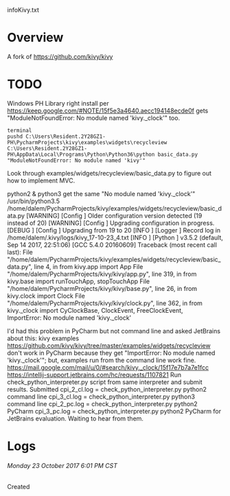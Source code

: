 infoKivy.txt

# Overview
A fork of https://github.com/kivy/kivy

# TODO
Windows PH Library right install per
    https://keep.google.com/#NOTE/15f5e3a4640.aecc194148ecde0f
    gets "ModuleNotFoundError: No module named 'kivy._clock'" too.

    terminal
    pushd C:\Users\Resident.2Y28GZ1-PH\PycharmProjects\kivy\examples\widgets\recycleview
    C:\Users\Resident.2Y28GZ1-PH\AppData\Local\Programs\Python\Python36\python basic_data.py
    "ModuleNotFoundError: No module named 'kivy'"


Look through examples/widgets/recycleview/basic_data.py to figure out how to implement MVC.

python2 & python3 get the same "No module named 'kivy._clock'"
/usr/bin/python3.5 /home/dalem/PycharmProjects/kivy/examples/widgets/recycleview/basic_data.py
[WARNING] [Config      ] Older configuration version detected (19 instead of 20)
[WARNING] [Config      ] Upgrading configuration in progress.
[DEBUG  ] [Config      ] Upgrading from 19 to 20
[INFO   ] [Logger      ] Record log in /home/dalem/.kivy/logs/kivy_17-10-23_4.txt
[INFO   ] [Python      ] v3.5.2 (default, Sep 14 2017, 22:51:06) 
[GCC 5.4.0 20160609]
 Traceback (most recent call last):
   File "/home/dalem/PycharmProjects/kivy/examples/widgets/recycleview/basic_data.py", line 4, in <module>
     from kivy.app import App
   File "/home/dalem/PycharmProjects/kivy/kivy/app.py", line 319, in <module>
     from kivy.base import runTouchApp, stopTouchApp
   File "/home/dalem/PycharmProjects/kivy/kivy/base.py", line 26, in <module>
     from kivy.clock import Clock
   File "/home/dalem/PycharmProjects/kivy/kivy/clock.py", line 362, in <module>
     from kivy._clock import CyClockBase, ClockEvent, FreeClockEvent, \
 ImportError: No module named 'kivy._clock'

I'd had this problem in PyCharm but not command line and asked JetBrains about this:
kivy examples https://github.com/kivy/kivy/tree/master/examples/widgets/recycleview don't work in PyCharm because they get "ImportError: No module named 'kivy._clock'"; but, examples run from the command line work fine.
https://mail.google.com/mail/u/0/#search/kivy._clock/15f17e7b7a7e1fcc
https://intellij-support.jetbrains.com/hc/requests/1107821
Run check_python_interpreter.py script from same interpreter and submit results.
Submitted
cpi_2_cl.log = check_python_interpreter.py python2 command line
cpi_3_cl.log = check_python_interpreter.py python3 command line
cpi_2_pc.log = check_python_interpreter.py python2 PyCharm
cpi_3_pc.log = check_python_interpreter.py python2 PyCharm
for JetBrains evaluation. Waiting to hear from them.


# Logs
###### Monday 23 October 2017 6:01 PM CST
Created
